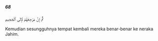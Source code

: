 ##### 68

<span class="ayah">ثُمَّ إِنَّ مَرْجِعَهُمْ لَإِلَى ٱلْجَحِيمِ</span>

<span class="ayah_translation">Kemudian sesungguhnya tempat kembali mereka benar-benar ke neraka Jahim.</span>
